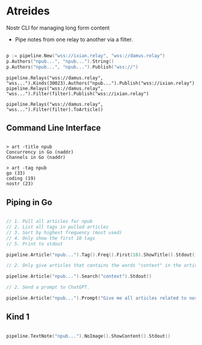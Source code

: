 # Atreides

Nostr CLI for managing long form content

- Pipe notes from one relay to another via a filter.

```go

p := pipeline.New("wss://ixian.relay", "wss://damus.relay")
p.Authors("npub...", "npub...").String()
p.Authors("npub...", "npub...").Publish("wss://")

```

```
pipeline.Relays("wss://damus.relay", "wss...").Kinds(30023).Authors("npub...").Publish("wss://ixian.relay")
pipeline.Relays("wss://damus.relay", "wss...").Filter(filter).Publish("wss://ixian.relay")

pipeline.Relays("wss://damus.relay", "wss...").Filter(filter).ToArticle()
```

## Command Line Interface

```shell

> art -title npub
Concurrency in Go (naddr)
Channels in Go (naddr)

> art -tag npub
go (33)
coding (19)
nostr (23)

```

## Piping in Go

```go

// 1. Pull all articles for npub
// 2. List all tags in pulled articles
// 3. Sort by highest frequency (most used)
// 4. Only show the first 10 tags
// 5. Print to stdout

pipeline.Article("npub...").Tag().Freq().First(10).ShowTitle().Stdout()

// 2. Only give articles that contains the words "context" in the article content.

pipeline.Article("npub...").Search("context").Stdout()

// 2. Send a prompt to ChatGPT.

pipeline.Article("npub...").Prompt("Give me all articles related to nostr").ShowContent().Save("nostr.db")

```

## Kind 1

```go

pipeline.TextNote("npub...").NoImage().ShowContent().Stdout()

```
